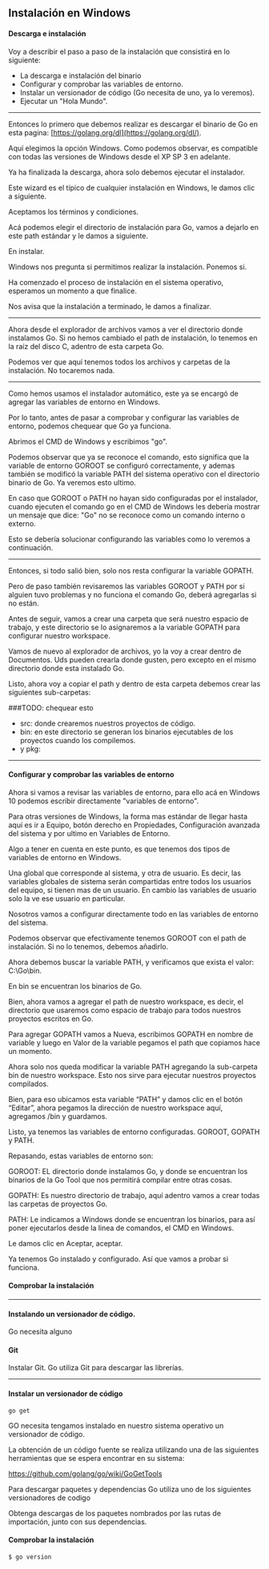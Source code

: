 ## Instalación en Windows

#### Descarga e instalación

Voy a describir el paso a paso de la instalación que consistirá en lo siguiente:

- La descarga e instalación del binario
- Configurar y comprobar las variables de entorno.
- Instalar un versionador de código (Go necesita de uno, ya lo veremos).
- Ejecutar un "Hola Mundo".

---

Entonces lo primero que debemos realizar es descargar el binario de Go en esta pagina: [https://golang.org/dl](https://golang.org/dl/).

Aquí elegimos la opción Windows. Como podemos observar, es compatible con todas las versiones de Windows desde el XP SP 3 en adelante.

Ya ha finalizada la descarga, ahora solo debemos ejecutar el instalador.

Este wizard es el típico de cualquier instalación en Windows, le damos clic a siguiente.

Aceptamos los términos y condiciones.

Acá podemos elegir el directorio de instalación para Go, vamos a dejarlo en este path estándar y le damos a siguiente.

En instalar.

Windows nos pregunta si permitimos realizar la instalación. Ponemos si.

Ha comenzado el proceso de instalación en el sistema operativo, esperamos un momento a que finalice.

Nos avisa que la instalación a terminado, le damos a finalizar.

---

Ahora desde el explorador de archivos vamos a ver el directorio donde instalamos Go. Si no hemos cambiado el path de instalación, lo tenemos en la raíz del disco C, adentro de esta carpeta Go.

Podemos ver que aquí tenemos todos los archivos y carpetas de la instalación. No tocaremos nada.

---

Como hemos usamos el instalador automático, este ya se encargó de agregar las variables de entorno en Windows.

Por lo tanto, antes de pasar a comprobar y configurar las variables de entorno, podemos chequear que Go ya funciona.

Abrimos el CMD de Windows y escribimos "go". 

Podemos observar que ya se reconoce el comando, esto significa que la variable de entorno GOROOT se configuró correctamente, y ademas también se modificó la variable PATH del sistema operativo con el directorio binario de Go. Ya veremos esto ultimo.

En caso que GOROOT o PATH no hayan sido configuradas por el instalador, cuando ejecuten el comando go en el CMD de Windows les debería mostrar un mensaje que dice: "Go" no se reconoce como un comando interno o externo.

Esto se debería solucionar configurando las variables como lo veremos a continuación.

---

Entonces, si todo salió bien, solo nos resta configurar la variable GOPATH.

Pero de paso también revisaremos las variables GOROOT y PATH por si alguien tuvo problemas y no funciona el comando Go, deberá agregarlas si no están.

Antes de seguir, vamos a crear una carpeta que será nuestro espacio de trabajo, y este directorio se lo asignaremos a la variable GOPATH para configurar nuestro workspace.

Vamos de nuevo al explorador de archivos, yo la voy a crear dentro de Documentos. Uds pueden crearla donde gusten, pero excepto en el mismo directorio donde esta instalado Go.

Listo, ahora voy a copiar el path y dentro de esta carpeta debemos crear las siguientes sub-carpetas:

###TODO: chequear esto
- src: donde crearemos nuestros proyectos de código.
- bin: en este directorio se generan los binarios ejecutables de los proyectos cuando los compilemos.
- y pkg: 


---

#### Configurar y comprobar las variables de entorno

Ahora si vamos a revisar las variables de entorno, para ello acá en Windows 10 podemos escribir directamente "variables de entorno".

Para otras versiones de Windows, la forma mas estándar de llegar hasta aquí es ir a Equipo, botón derecho en Propiedades, Configuración avanzada del sistema y por ultimo en Variables de Entorno.

Algo a tener en cuenta en este punto, es que tenemos dos tipos de variables de entorno en Windows.

Una global que corresponde al sistema, y otra de usuario. Es decir, las variables globales de sistema serán compartidas entre todos los usuarios del equipo, si tienen mas de un usuario. En cambio las variables de usuario solo la ve ese usuario en particular.

Nosotros vamos a configurar directamente todo en las variables de entorno del sistema.

Podemos observar que efectivamente tenemos GOROOT con el path de instalación. Si no lo tenemos, debemos añadirlo.

Ahora debemos buscar la variable PATH, y verificamos que exista el valor: C:\Go\bin.

En bin se encuentran los binarios de Go.

Bien, ahora vamos a agregar el path de nuestro workspace, es decir, el directorio que usaremos como espacio de trabajo para todos nuestros proyectos escritos en Go.

Para agregar GOPATH vamos a Nueva, escribimos GOPATH en nombre de variable y luego en Valor de la variable pegamos el path que copiamos hace un momento.

Ahora solo nos queda modificar la variable PATH agregando la sub-carpeta bin de nuestro workspace. Esto nos sirve para ejecutar nuestros proyectos compilados. 

Bien, para eso ubicamos esta variable “PATH” y damos clic en el botón “Editar”, ahora pegamos la dirección de nuestro workspace aquí, agregamos /bin y guardamos.

Listo, ya tenemos las variables de entorno configuradas. GOROOT, GOPATH y PATH.

Repasando, estas variables de entorno son:

GOROOT: EL directorio donde instalamos Go, y donde se encuentran los binarios de la Go Tool que nos permitirá compilar entre otras cosas.

GOPATH: Es nuestro directorio de trabajo, aquí adentro vamos a crear todas las carpetas de proyectos Go.

PATH: Le indicamos a Windows donde se encuentran los binarios, para así poner ejecutarlos desde la linea de comandos, el CMD en Windows.

Le damos clic en Aceptar, aceptar.

Ya tenemos Go instalado y configurado. Así que vamos a probar si funciona.

#### Comprobar la instalación



---

#### Instalando un versionador de código.

Go necesita alguno 

#### Git
Instalar Git.
Go utiliza Git para descargar las librerías.









---
#### Instalar un versionador de código

`go get`

GO necesita tengamos instalado en nuestro sistema operativo un versionador de código.

La obtención de un código fuente se realiza utilizando una de las siguientes herramientas que se espera encontrar en su sistema:

https://github.com/golang/go/wiki/GoGetTools

Para descargar paquetes y dependencias Go utiliza uno de los siguientes versionadores de codigo

Obtenga descargas de los paquetes nombrados por las rutas de importación, junto con sus dependencias. 



#### Comprobar la instalación

```sh
$ go version
```